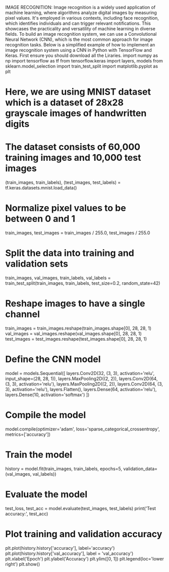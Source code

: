 IMAGE RECOGNITION: Image recognition is a widely used application of machine learning, where
 algorithms analyze digital images by measuring pixel values. It's employed in
 various contexts, including face recognition, which identifies individuals and can
 trigger relevant notifications. This showcases the practicality and versatility of
 machine learning in diverse fields.
 To build an image recognition system, we can use a Convolutional Neural Network (CNN), which is the most common approach for image recognition tasks.
 Below is a simplified example of how to implement an image recognition system using a CNN in Python with TensorFlow and Keras.
 First ensure you should download all the Liraries.
 import numpy as np
import tensorflow as tf
from tensorflow.keras import layers, models
from sklearn.model_selection import train_test_split
import matplotlib.pyplot as plt


# Here, we are using MNIST dataset which is a dataset of 28x28 grayscale images of handwritten digits
# The dataset consists of 60,000 training images and 10,000 test images
(train_images, train_labels), (test_images, test_labels) = tf.keras.datasets.mnist.load_data()

# Normalize pixel values to be between 0 and 1
train_images, test_images = train_images / 255.0, test_images / 255.0

# Split the data into training and validation sets
train_images, val_images, train_labels, val_labels = train_test_split(train_images, train_labels, test_size=0.2, random_state=42)

# Reshape images to have a single channel
train_images = train_images.reshape(train_images.shape[0], 28, 28, 1)
val_images = val_images.reshape(val_images.shape[0], 28, 28, 1)
test_images = test_images.reshape(test_images.shape[0], 28, 28, 1)

# Define the CNN model
model = models.Sequential([
    layers.Conv2D(32, (3, 3), activation='relu', input_shape=(28, 28, 1)),
    layers.MaxPooling2D((2, 2)),
    layers.Conv2D(64, (3, 3), activation='relu'),
    layers.MaxPooling2D((2, 2)),
    layers.Conv2D(64, (3, 3), activation='relu'),
    layers.Flatten(),
    layers.Dense(64, activation='relu'),
    layers.Dense(10, activation='softmax')
])

# Compile the model
model.compile(optimizer='adam',
              loss='sparse_categorical_crossentropy',
              metrics=['accuracy'])

# Train the model
history = model.fit(train_images, train_labels, epochs=5, validation_data=(val_images, val_labels))

# Evaluate the model
test_loss, test_acc = model.evaluate(test_images, test_labels)
print('Test accuracy:', test_acc)

# Plot training and validation accuracy
plt.plot(history.history['accuracy'], label='accuracy')
plt.plot(history.history['val_accuracy'], label = 'val_accuracy')
plt.xlabel('Epoch')
plt.ylabel('Accuracy')
plt.ylim([0, 1])
plt.legend(loc='lower right')
plt.show()
